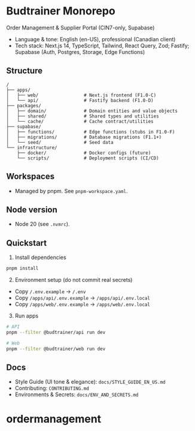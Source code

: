 # Budtrainer Monorepo

Order Management & Supplier Portal (CIN7-only, Supabase)

- Language & tone: English (en-US), professional (Canadian client)
- Tech stack: Next.js 14, TypeScript, Tailwind, React Query, Zod; Fastify; Supabase (Auth, Postgres, Storage, Edge Functions)

## Structure

```
/
├── apps/
│   ├── web/                 # Next.js frontend (F1.0-C)
│   └── api/                 # Fastify backend (F1.0-D)
├── packages/
│   ├── domain/              # Domain entities and value objects
│   ├── shared/              # Shared types and utilities
│   └── cache/               # Cache contract/utilities
├── supabase/
│   ├── functions/           # Edge functions (stubs in F1.0-F)
│   ├── migrations/          # Database migrations (F1.1+)
│   └── seed/                # Seed data
└── infrastructure/
    ├── docker/              # Docker configs (future)
    └── scripts/             # Deployment scripts (CI/CD)
```

## Workspaces

- Managed by pnpm. See `pnpm-workspace.yaml`.

## Node version

- Node 20 (see `.nvmrc`).

## Quickstart

1. Install dependencies

```bash
pnpm install
```

2. Environment setup (do not commit real secrets)

- Copy `/.env.example` → `/.env`
- Copy `/apps/api/.env.example` → `/apps/api/.env.local`
- Copy `/apps/web/.env.example` → `/apps/web/.env.local`

3. Run apps

```bash
# API
pnpm --filter @budtrainer/api run dev

# Web
pnpm --filter @budtrainer/web run dev
```

## Docs

- Style Guide (UI tone & elegance): `docs/STYLE_GUIDE_EN_US.md`
- Contributing: `CONTRIBUTING.md`
- Environments & Secrets: `docs/ENV_AND_SECRETS.md`

# ordermanagement
